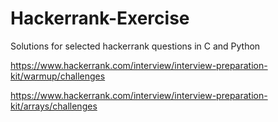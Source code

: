 # Hackerrank-Exercise
Solutions for selected hackerrank questions in C and Python

https://www.hackerrank.com/interview/interview-preparation-kit/warmup/challenges

https://www.hackerrank.com/interview/interview-preparation-kit/arrays/challenges
